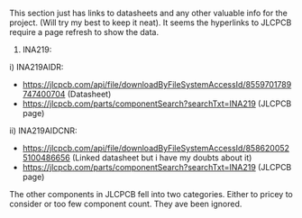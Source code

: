 This section just has links to datasheets and any other valuable info for the project. (Will try my best to keep it neat). It seems the hyperlinks to JLCPCB require a page refresh to show the data. 

1. INA219:
   
i) INA219AIDR:
 - https://jlcpcb.com/api/file/downloadByFileSystemAccessId/8559701789747400704 (Datasheet)
 - https://jlcpcb.com/parts/componentSearch?searchTxt=INA219 (JLCPCB page)
   
ii) INA219AIDCNR:
- https://jlcpcb.com/api/file/downloadByFileSystemAccessId/8586200525100486656 (Linked datasheet but i have my doubts about it)
- https://jlcpcb.com/parts/componentSearch?searchTxt=INA219 (JLCPCB page)
  
The other components in JLCPCB fell into two categories. Either to pricey to consider or too few component count. They ave been ignored.
